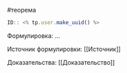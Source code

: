 #теорема

```javascript
ID:: <% tp.user.make_uuid() %>
```

Формулировка: ...

Источник формулировки: [[Источник]]

Доказательства: [[Доказательство]]